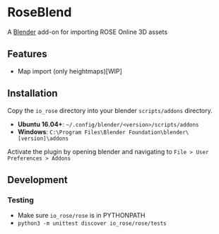 # RoseBlend
A [Blender](https://blender.org) add-on for importing ROSE Online 3D assets

## Features
* Map import (only heightmaps)[WIP]

## Installation
Copy the `io_rose` directory into your blender `scripts/addons` directory.

- __Ubuntu 16.04+__: `~/.config/blender/<version>/scripts/addons`
- __Windows__: `C:\Program Files\Blender Foundation\blender\[version]\addons`

Activate the plugin by opening blender and navigating to `File > User Preferences > Addons`

## Development
### Testing
- Make sure `io_rose/rose` is in PYTHONPATH
- `python3 -m unittest discover io_rose/rose/tests`

